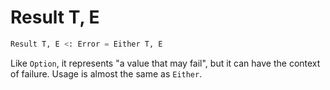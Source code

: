 # Result T, E

```python
Result T, E <: Error = Either T, E
```

Like `Option`, it represents "a value that may fail", but it can have the context of failure. Usage is almost the same as `Either`.